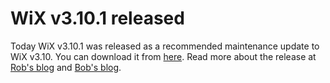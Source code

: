 # WiX v3.10.1 released

Today WiX v3.10.1 was released as a recommended maintenance update to WiX v3.10.
You can download it from <a href="http://wixtoolset.org/releases/v3.10/stable">here</a>.
Read more about the release at <a href="http://robmensching.com/blog/posts/2015/10/31/wix-toolset-v3.10.1-released/">Rob's blog</a>
and <a href="http://www.joyofsetup.com/2015/10/31/wix-toolset-v3-10-1-released/">Bob's blog</a>.
